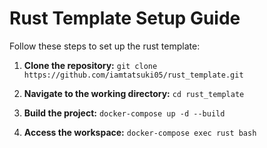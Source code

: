 # Rust Template Setup Guide

Follow these steps to set up the rust template:

1. **Clone the repository:**
`git clone https://github.com/iamtatsuki05/rust_template.git`

2. **Navigate to the working directory:**
`cd rust_template`

3. **Build the project:**
`docker-compose up -d --build`

4. **Access the workspace:**
`docker-compose exec rust bash`
